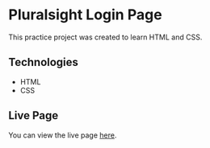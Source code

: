 # Pluralsight Login Page
This practice project was created to learn HTML and CSS. 

## Technologies
* HTML
* CSS

## Live Page
You can view the live page [here](https://robertruse.github.io/pluralsight-login/).